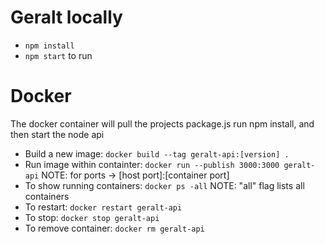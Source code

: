 # Geralt locally
- `npm install`
- `npm start` to run

# Docker 
The docker container will pull the projects package.js run npm install, and then start the node api
- Build a new image: `docker build --tag geralt-api:[version] .`
- Run image within containter: `docker run --publish 3000:3000 geralt-api` NOTE: for ports -> [host port]:[container port]
- To show running containers: `docker ps -all` NOTE: "all" flag lists all containers
- To restart: `docker restart geralt-api`
- To stop: `docker stop geralt-api`
- To remove container: `docker rm geralt-api`
